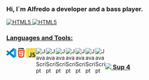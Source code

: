 ### Hi, I´m Alfredo a developer and a bass player.



<div>
  <a href="https://github.com/blind113" />
    <img aling="left" alt="HTML5" src="https://github-readme-stats.vercel.app/api?username=blind113" />
   <img aling="left" alt="HTML5" src="https://stackoverflow-card.vercel.app/?userID=14342247">
</div>

### Languages and Tools:

<img align="left" alt="Visual Studio Code" width="26px" src="https://raw.githubusercontent.com/github/explore/80688e429a7d4ef2fca1e82350fe8e3517d3494d/topics/visual-studio-code/visual-studio-code.png" />
<img align="left" alt="HTML5" width="26px" src="https://raw.githubusercontent.com/github/explore/80688e429a7d4ef2fca1e82350fe8e3517d3494d/topics/html/html.png" />
<img align="left" alt="JavaScript" width="26px" src="https://raw.githubusercontent.com/github/explore/80688e429a7d4ef2fca1e82350fe8e3517d3494d/topics/javascript/javascript.png" />
<img align="left" alt="JavaScript" width="26px" src="https://cdn.jsdelivr.net/gh/devicons/devicon/icons/jenkins/jenkins-original.svg" />
<img align="left" alt="JavaScript" width="26px" src="https://cdn.jsdelivr.net/gh/devicons/devicon/icons/linux/linux-original.svg" />
<img align="left" alt="JavaScript" width="26px" src="https://cdn.jsdelivr.net/gh/devicons/devicon/icons/mysql/mysql-plain.svg" />
<img align="left" alt="JavaScript" width="26px" src="https://cdn.jsdelivr.net/gh/devicons/devicon/icons/ubuntu/ubuntu-plain-wordmark.svg" />
<img align="left" alt="JavaScript" width="26px" src="https://cdn.jsdelivr.net/gh/devicons/devicon/icons/php/php-plain.svg" />
<img align="left" alt="JavaScript" width="26px" src="https://cdn.jsdelivr.net/gh/devicons/devicon/icons/debian/debian-original-wordmark.svg" />
<img align="left" alt="JavaScript" width="26px" src="https://cdn.jsdelivr.net/gh/devicons/devicon/icons/laravel/laravel-plain-wordmark.svg" />
<br />

### <img width="26px" src="https://img.icons8.com/fluency/48/000000/dota.png"/> Sup 4

